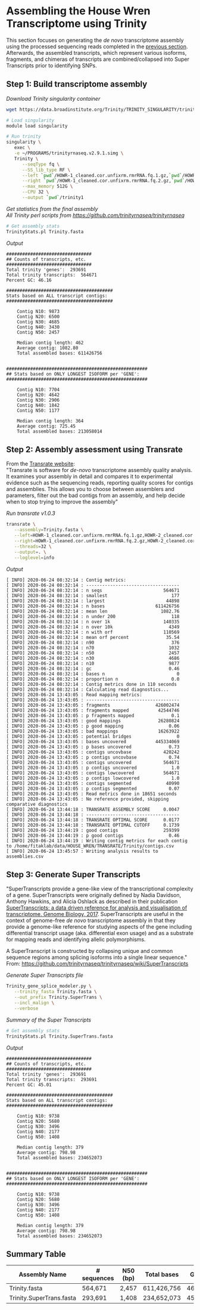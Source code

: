# Assembling the House Wren Transcriptome using Trinity
This section focuses on generating the _de novo_ transcriptome assembly using the processed sequencing reads completed in the [previous section](./read_processing.md).  Afterwards, the assembled transcripts, which represent various isoforms, fragments, and chimeras of transcripts are combined/collapsed into Super Transcripts prior to identifying SNPs.

## Step 1:  Build transcriptome assembly
_Download Trinity singularity container_
```bash
wget https://data.broadinstitute.org/Trinity/TRINITY_SINGULARITY/trinityrnaseq.v2.9.1.simg

# Load singularity
module load singularity

# Run trinity
singularity \
   exec \
   -e ~/PROGRAMS/trinityrnaseq.v2.9.1.simg \
   Trinity \
      --seqType fq \
      --SS_lib_type RF \
      --left `pwd`/HOWR-1_cleaned.cor.unfixrm.rmrRNA.fq.1.gz,`pwd`/HOWR-2_cleaned.cor.unfixrm.rmrRNA.fq.1.gz \
      --right `pwd`/HOWR-1_cleaned.cor.unfixrm.rmrRNA.fq.2.gz,`pwd`/HOWR-2_cleaned.cor.unfixrm.rmrRNA.fq.2.gz \
      --max_memory 512G \
      --CPU 32 \
      --output `pwd`/trinity1
```

_Get statistics from the final assembly_  
_All Trinity perl scripts from https://github.com/trinityrnaseq/trinityrnaseq_
```bash
# Get assembly stats
TrinityStats.pl Trinity.fasta
```

_Output_
```
################################
## Counts of transcripts, etc.
################################
Total trinity 'genes':	293691
Total trinity transcripts:	564671
Percent GC: 46.16

########################################
Stats based on ALL transcript contigs:
########################################

	Contig N10: 9873
	Contig N20: 6500
	Contig N30: 4685
	Contig N40: 3430
	Contig N50: 2457

	Median contig length: 462
	Average contig: 1082.80
	Total assembled bases: 611426756


#####################################################
## Stats based on ONLY LONGEST ISOFORM per 'GENE':
#####################################################

	Contig N10: 7704
	Contig N20: 4642
	Contig N30: 2906
	Contig N40: 1842
	Contig N50: 1177

	Median contig length: 364
	Average contig: 725.45
	Total assembled bases: 213058014
```

## Step 2: Assembly assessment using Transrate
From the [Transrate website](http://hibberdlab.com/transrate/):  
"Transrate is software for _de-novo_ transcriptome assembly quality analysis. It examines your assembly in detail and compares it to experimental evidence such as the sequencing reads, reporting quality scores for contigs and assemblies. This allows you to choose between assemblers and parameters, filter out the bad contigs from an assembly, and help decide when to stop trying to improve the assembly"

_Run transrate v1.0.3_
```bash
transrate \
   --assembly=Trinity.fasta \
   --left=HOWR-1_cleaned.cor.unfixrm.rmrRNA.fq.1.gz,HOWR-2_cleaned.cor.unfixrm.rmrRNA.fq.1.gz \
   --right=HOWR-1_cleaned.cor.unfixrm.rmrRNA.fq.2.gz,HOWR-2_cleaned.cor.unfixrm.rmrRNA.fq.2.gz \
   --threads=32 \
   --output=. \
   --loglevel=info
```

_Output_
```
[ INFO] 2020-06-24 08:32:14 : Contig metrics:
[ INFO] 2020-06-24 08:32:14 : -----------------------------------
[ INFO] 2020-06-24 08:32:14 : n seqs                       564671
[ INFO] 2020-06-24 08:32:14 : smallest                        177
[ INFO] 2020-06-24 08:32:14 : largest                       44898
[ INFO] 2020-06-24 08:32:14 : n bases                   611426756
[ INFO] 2020-06-24 08:32:14 : mean len                    1082.76
[ INFO] 2020-06-24 08:32:14 : n under 200                     118
[ INFO] 2020-06-24 08:32:14 : n over 1k                    140335
[ INFO] 2020-06-24 08:32:14 : n over 10k                     4349
[ INFO] 2020-06-24 08:32:14 : n with orf                   110569
[ INFO] 2020-06-24 08:32:14 : mean orf percent              35.54
[ INFO] 2020-06-24 08:32:14 : n90                             376
[ INFO] 2020-06-24 08:32:14 : n70                            1032
[ INFO] 2020-06-24 08:32:14 : n50                            2457
[ INFO] 2020-06-24 08:32:14 : n30                            4686
[ INFO] 2020-06-24 08:32:14 : n10                            9877
[ INFO] 2020-06-24 08:32:14 : gc                             0.46
[ INFO] 2020-06-24 08:32:14 : bases n                           0
[ INFO] 2020-06-24 08:32:14 : proportion n                    0.0
[ INFO] 2020-06-24 08:32:14 : Contig metrics done in 110 seconds
[ INFO] 2020-06-24 08:32:14 : Calculating read diagnostics...
[ INFO] 2020-06-24 13:43:05 : Read mapping metrics:
[ INFO] 2020-06-24 13:43:05 : -----------------------------------
[ INFO] 2020-06-24 13:43:05 : fragments                 426002474
[ INFO] 2020-06-24 13:43:05 : fragments mapped           42544746
[ INFO] 2020-06-24 13:43:05 : p fragments mapped              0.1
[ INFO] 2020-06-24 13:43:05 : good mappings              26280824
[ INFO] 2020-06-24 13:43:05 : p good mapping                 0.06
[ INFO] 2020-06-24 13:43:05 : bad mappings               16263922
[ INFO] 2020-06-24 13:43:05 : potential bridges                 0
[ INFO] 2020-06-24 13:43:05 : bases uncovered           445334069
[ INFO] 2020-06-24 13:43:05 : p bases uncovered              0.73
[ INFO] 2020-06-24 13:43:05 : contigs uncovbase            420242
[ INFO] 2020-06-24 13:43:05 : p contigs uncovbase            0.74
[ INFO] 2020-06-24 13:43:05 : contigs uncovered            564671
[ INFO] 2020-06-24 13:43:05 : p contigs uncovered             1.0
[ INFO] 2020-06-24 13:43:05 : contigs lowcovered           564671
[ INFO] 2020-06-24 13:43:05 : p contigs lowcovered            1.0
[ INFO] 2020-06-24 13:43:05 : contigs segmented             40990
[ INFO] 2020-06-24 13:43:05 : p contigs segmented            0.07
[ INFO] 2020-06-24 13:43:05 : Read metrics done in 18651 seconds
[ INFO] 2020-06-24 13:43:05 : No reference provided, skipping comparative diagnostics
[ INFO] 2020-06-24 13:44:18 : TRANSRATE ASSEMBLY SCORE     0.0047
[ INFO] 2020-06-24 13:44:18 : -----------------------------------
[ INFO] 2020-06-24 13:44:18 : TRANSRATE OPTIMAL SCORE      0.0177
[ INFO] 2020-06-24 13:44:18 : TRANSRATE OPTIMAL CUTOFF     0.1739
[ INFO] 2020-06-24 13:44:19 : good contigs                 259399
[ INFO] 2020-06-24 13:44:19 : p good contigs                 0.46
[ INFO] 2020-06-24 13:44:19 : Writing contig metrics for each contig to /home/fitaklab/data/HOUSE_WREN/TRANSRATE/Trinity/contigs.csv
[ INFO] 2020-06-24 13:45:57 : Writing analysis results to assemblies.csv
```


## Step 3: Generate Super Transcripts
"SuperTranscripts provide a gene-like view of the transcriptional complexity of a gene. SuperTranscripts were originally defined by Nadia Davidson, Anthony Hawkins, and Alicia Oshlack as described in their publication [SuperTranscripts: a data driven reference for analysis and visualisation of transcriptome. Genome Biology, 2017](https://doi.org/10.1186/s13059-017-1284-1). SuperTranscripts are useful in the context of genome-free _de novo_ transcriptome assembly in that they provide a genome-like reference for studying aspects of the gene including differential transcript usage (aka. differential exon usage) and as a substrate for mapping reads and identifying allelic polymorphisms.

A SuperTranscript is constructed by collapsing unique and common sequence regions among splicing isoforms into a single linear sequence."  
From: https://github.com/trinityrnaseq/trinityrnaseq/wiki/SuperTranscripts

_Generate Super Transcripts file_
```bash
Trinity_gene_splice_modeler.py \
   --trinity_fasta Trinity.fasta \
   --out_prefix Trinity.SuperTrans \
   --incl_malign \
   --verbose
```

_Summary of the Super Transcripts_
```bash
# Get assembly stats
TrinityStats.pl Trinity.SuperTrans.fasta
```

_Output_
```
################################
## Counts of transcripts, etc.
################################
Total trinity 'genes':	293691
Total trinity transcripts:	293691
Percent GC: 45.01

########################################
Stats based on ALL transcript contigs:
########################################

	Contig N10: 9738
	Contig N20: 5680
	Contig N30: 3496
	Contig N40: 2177
	Contig N50: 1408

	Median contig length: 379
	Average contig: 798.98
	Total assembled bases: 234652073


#####################################################
## Stats based on ONLY LONGEST ISOFORM per 'GENE':
#####################################################

	Contig N10: 9738
	Contig N20: 5680
	Contig N30: 3496
	Contig N40: 2177
	Contig N50: 1408

	Median contig length: 379
	Average contig: 798.98
	Total assembled bases: 234652073
```

## Summary Table

| Assembly Name | # sequences | N50 (bp) | Total bases | GC % |
| --- | --- | --- | --- | --- |
| Trinity.fasta | 564,671 | 2,457 | 611,426,756 | 46.16% |
| Trinity.SuperTrans.fasta | 293,691 | 1,408 | 234,652,073 | 45.01% |
